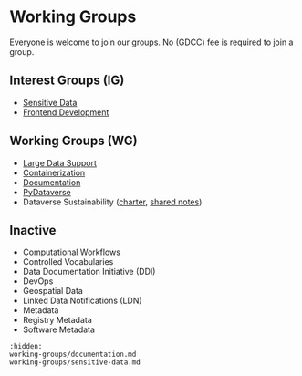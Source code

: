 # Working Groups

Everyone is welcome to join our groups. No (GDCC) fee is required to join a group.

## Interest Groups (IG)
- [Sensitive Data](working-groups/sensitive-data)
- [Frontend Development](https://ui.gdcc.io)

## Working Groups (WG)
- [Large Data Support](https://dataverse.zulipchat.com/#narrow/stream/432390-large-data)
- [Containerization](https://ct.gdcc.io)
- [Documentation](working-groups/documentation)
- [PyDataverse](https://py.gdcc.io/)
- Dataverse Sustainability ([charter](https://docs.google.com/document/d/17zp7hBy4OeprpZ4cL2YwuhpRL9li-7j_OCjYE0MYC1k/edit?usp=sharing), [shared notes](https://docs.google.com/document/d/1uBCeLOkHuW0BHMdMbAT3zh8gsaPFWHR1NCTVAR7Xh_A/edit?usp=sharing))

## Inactive
- Computational Workflows
- Controlled Vocabularies
- Data Documentation Initiative (DDI)
- DevOps
- Geospatial Data
- Linked Data Notifications (LDN)
- Metadata
- Registry Metadata
- Software Metadata

```{toctree}
:hidden:
working-groups/documentation.md
working-groups/sensitive-data.md
```

